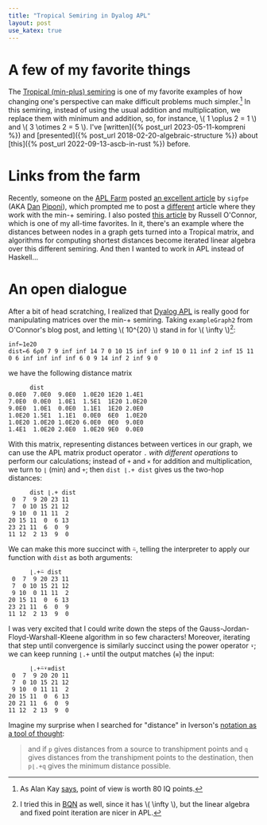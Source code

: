```yaml
---
title: "Tropical Semiring in Dyalog APL"
layout: post
use_katex: true
---
```


# A few of my favorite things

The [Tropical (min-plus)
semiring](https://en.wikipedia.org/wiki/Tropical_semiring) is one of my
favorite examples of how changing one's perspective can make difficult problems
much simpler.[^1]
In this semiring, instead of using the usual addition and multiplication,
we replace them with minimum and addition, so, for instance, \\( 1 \oplus 2 = 1
\\) and \\( 3 \otimes 2 = 5 \\).
I've [written]({% post_url 2023-05-11-kompreni %}) and [presented]({% post_url
2018-02-20-algebraic-structure %}) about [this]({% post_url
2022-09-13-ascb-in-rust %}) before.

# Links from the farm

Recently, someone on the [APL Farm](https://aplwiki.com/wiki/APL_Farm) posted
[an excellent
article](http://blog.sigfpe.com/2009/05/three-projections-of-doctor-futamura.html)
by `sigfpe` (AKA [Dan](https://mathstodon.xyz/@dpiponi)
[Piponi](https://twitter.com/sigfpe)), which prompted me to post a
[different](http://blog.sigfpe.com/2007/06/how-to-write-tolerably-efficient.html)
article where they work with the min-+ semiring.
I also posted [this article](https://r6.ca/blog/20110808T035622Z.html) by
Russell O'Connor, which is one of my all-time favorites.
In it, there's an example where the distances between nodes in a graph gets
turned into a Tropical matrix, and algorithms for computing shortest distances
become iterated linear algebra over this different semiring.
And then I wanted to work in APL instead of Haskell...

# An open dialogue

After a bit of head scratching, I realized that [Dyalog
APL](https://www.dyalog.com/) is really good for manipulating matrices over the
min-+ semiring.
Taking `exampleGraph2` from O'Connor's blog post, and letting \\( 10^{20} \\)
stand in for \\( \infty \\)[^2]:

```apl
inf←1e20
dist←6 6⍴0 7 9 inf inf 14 7 0 10 15 inf inf 9 10 0 11 inf 2 inf 15 11 0 6 inf inf inf inf 6 0 9 14 inf 2 inf 9 0
```

we have the following distance matrix

```apl
      dist
0.0E0  7.0E0  9.0E0  1.0E20 1E20 1.4E1
7.0E0  0.0E0  1.0E1  1.5E1  1E20 1.0E20
9.0E0  1.0E1  0.0E0  1.1E1  1E20 2.0E0
1.0E20 1.5E1  1.1E1  0.0E0  6E0  1.0E20
1.0E20 1.0E20 1.0E20 6.0E0  0E0  9.0E0
1.4E1  1.0E20 2.0E0  1.0E20 9E0  0.0E0
```

With this matrix, representing distances between vertices in our graph, we can
use the APL matrix product operator `.` _with different operations_ to perform
our calculations; instead of `+` and `×` for addition and multiplication, we
turn to `⌊` (min) and `+`; then `dist ⌊.+ dist` gives us the two-hop distances:

```apl
      dist ⌊.+ dist
 0  7  9 20 23 11
 7  0 10 15 21 12
 9 10  0 11 11  2
20 15 11  0  6 13
23 21 11  6  0  9
11 12  2 13  9  0
```

We can make this more succinct with `⍨`, telling the interpreter to apply our
function with `dist` as both arguments:

```apl
      ⌊.+⍨ dist
 0  7  9 20 23 11
 7  0 10 15 21 12
 9 10  0 11 11  2
20 15 11  0  6 13
23 21 11  6  0  9
11 12  2 13  9  0
```

I was very excited that I could write down the steps of the
Gauss-Jordan-Floyd-Warshall-Kleene algorithm in so few characters!
Moreover, iterating that step until convergence is similarly succinct using the
power operator `⍣`; we can keep running `⌊.+` until the output matches (`≡`) the input:

```apl
      ⌊.+⍨⍣≡dist
 0  7  9 20 20 11
 7  0 10 15 21 12
 9 10  0 11 11  2
20 15 11  0  6 13
20 21 11  6  0  9
11 12  2 13  9  0
```

Imagine my surprise when I searched for "distance" in Iverson's [notation as a
tool of thought](https://www.jsoftware.com/papers/tot.htm):

> and if `p` gives distances from a source to transhipment points and `q` gives
> distances from the transhipment points to the destination, then `p⌊.+q` gives
> the minimum distance possible.


[^1]: As Alan Kay [says](https://quoteinvestigator.com/2018/05/29/pov/), point
    of view is worth 80 IQ points.

[^2]: I tried this in [BQN](https://mlochbaum.github.io/BQN/) as well, since it
    has \\( \infty \\), but the linear algebra and fixed point iteration are
    nicer in APL.
